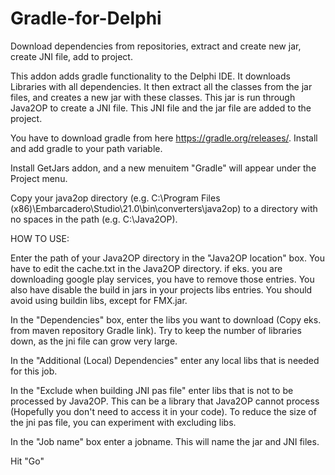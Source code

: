 # Gradle-for-Delphi
Download dependencies from repositories, extract and create new jar, create JNI file, add to project.

This addon adds gradle functionality to the Delphi IDE. It downloads Libraries with all dependencies. It then extract all the classes from the jar files, and creates a new jar with these classes. This jar is run through Java2OP to create a JNI file. This JNI file and the jar file are added to the project.  

You have to download gradle from here https://gradle.org/releases/.
Install and add gradle to your path variable.

Install GetJars addon, and a new menuitem "Gradle" will appear under the Project menu.

Copy your java2op directory (e.g. C:\Program Files (x86)\Embarcadero\Studio\21.0\bin\converters\java2op) to a directory with no spaces in the path (e.g. C:\Java2OP).

HOW TO USE:

Enter the path of your Java2OP directory in the "Java2OP location" box.
You have to edit the cache.txt in the Java2OP directory. if eks. you are downloading google play services, you have to remove those entries. 
You also have disable the build in jars in your projects libs entries. You should avoid using buildin libs, except for FMX.jar.

In the "Dependencies" box, enter the libs you want to download (Copy eks. from maven repository Gradle link). 
Try to keep the number of libraries down, as the jni file can grow very large.

In the "Additional (Local) Dependencies" enter any local libs that is needed for this job.

In the "Exclude when building JNI pas file" enter libs that is not to be processed by Java2OP. This can be a library that Java2OP cannot process (Hopefully you don't need to access it in your code). To reduce the size of the jni pas file, you can experiment with excluding libs.

In the "Job name" box enter a jobname. This will name the jar and JNI files.

Hit "Go"




